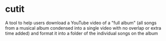 # cutit
A tool to help users download a YouTube video of a "full album" (all songs from a musical album condensed into a single video with no overlap or extra time added) and format it into a folder of the individual songs on the album
